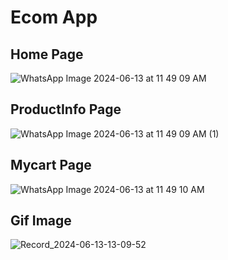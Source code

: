 # Ecom App


## Home Page

![WhatsApp Image 2024-06-13 at 11 49 09 AM](https://github.com/YuvarajPatil1304/ecom_app/assets/87464910/6dabef64-a8d6-49fc-8019-f121b2d175b0)


## ProductInfo Page

![WhatsApp Image 2024-06-13 at 11 49 09 AM (1)](https://github.com/YuvarajPatil1304/ecom_app/assets/87464910/48a1688a-4a7b-4f0d-9a18-61c68688302f)


## Mycart Page

![WhatsApp Image 2024-06-13 at 11 49 10 AM](https://github.com/YuvarajPatil1304/ecom_app/assets/87464910/7d9f7a0c-c7a2-413e-9a2b-526b95d5327f)

## Gif Image

![Record_2024-06-13-13-09-52](https://github.com/YuvarajPatil1304/ecom_app/assets/87464910/b79f293d-d5b8-4687-ae56-7ce173d1c9d8)
